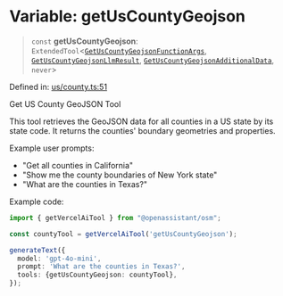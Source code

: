 # Variable: getUsCountyGeojson

> `const` **getUsCountyGeojson**: `ExtendedTool`\<[`GetUsCountyGeojsonFunctionArgs`](../type-aliases/GetUsCountyGeojsonFunctionArgs.md), [`GetUsCountyGeojsonLlmResult`](../type-aliases/GetUsCountyGeojsonLlmResult.md), [`GetUsCountyGeojsonAdditionalData`](../type-aliases/GetUsCountyGeojsonAdditionalData.md), `never`\>

Defined in: [us/county.ts:51](https://github.com/GeoDaCenter/openassistant/blob/2cb8f20a901f3385efeb40778248119c5e49db78/packages/osm/src/us/county.ts#L51)

Get US County GeoJSON Tool

This tool retrieves the GeoJSON data for all counties in a US state by its state code.
It returns the counties' boundary geometries and properties.

Example user prompts:
- "Get all counties in California"
- "Show me the county boundaries of New York state"
- "What are the counties in Texas?"

Example code:
```typescript
import { getVercelAiTool } from "@openassistant/osm";

const countyTool = getVercelAiTool('getUsCountyGeojson');

generateText({
  model: 'gpt-4o-mini',
  prompt: 'What are the counties in Texas?',
  tools: {getUsCountyGeojson: countyTool},
});
```
